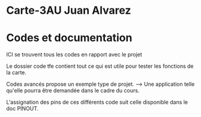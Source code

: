 # Carte-3AU Juan Alvarez

<h1>Codes et documentation</h1>

ICI se trouvent tous les codes en rapport avec le projet

Le dossier code tfe contient tout ce qui est utile pour tester les fonctions de la carte.

Codes avancés propose un exemple type de projet. --> Une application telle qu'elle pourra être demandée dans le cadre du cours.

L'assignation des pins de ces différents code suit celle disponible dans le doc PINOUT. 

